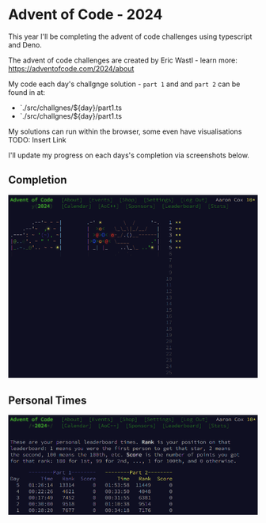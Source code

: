 
# Advent of Code - 2024
This year I'll be completing the advent of code challenges using typescript and Deno.

The advent of code challenges are created by Eric Wastl - learn more: https://adventofcode.com/2024/about


My code each day's challgnge solution - `part 1` and and `part 2` can be found in at:

-  `./src/challgnes/${day}/part1.ts
-  `./src/challgnes/${day}/part1.ts

My solutions can run within the browser, some even have visualisations <br/>
TODO: Insert Link

I'll update my progress on each days's completion via screenshots below.

## Completion
![image](./docs/images/aoc-2024-completion-05.png)


## Personal Times
![image](./docs/images/aoc-2024-times-05.png)